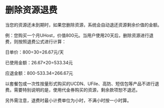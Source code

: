 

# 删除资源退费

当您的资源还未到期时，如果您删除资源，系统会自动退还资源剩余价值的金额。

例：您购买一个月UHost，价值800元。当用户使用20天后，删除资源进行退费，则按照退费公式进行计算：

日单价：800÷30=26.67元/天

已使用金额：26.67×20=533.34元

应退金额：800-533.34=266.67元

以套餐包或一次性按量形式购买的UCDN、UFile、高防、短信包等产品不进行退费。需要特别说明的是，使用代金券购买的资源，剩余款项恕不退还。

另外需注意，退费时最小计费单位为小时，不满小时按一小时算。
